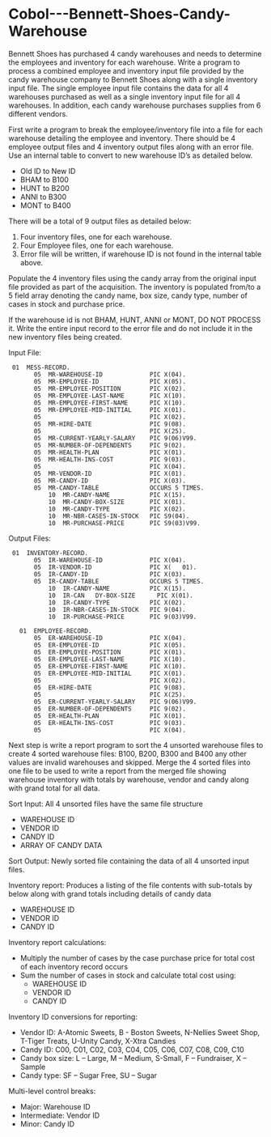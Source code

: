 # Cobol---Bennett-Shoes-Candy-Warehouse
Bennett Shoes has purchased 4 candy warehouses and needs to determine the employees and inventory for each warehouse. Write a program to process a combined employee and inventory input file provided by the candy warehouse company to Bennett Shoes along with a single inventory input file. The single employee input file contains the data for all 4 warehouses purchased as well as a single inventory input file for all 4 warehouses. In addition, each candy warehouse purchases supplies from 6 different vendors. 

First write a program to break the employee/inventory file into a file for each warehouse detailing the employee and inventory. There should be 4 employee output files and 4 inventory output files along with an error file. Use an internal table to convert to new warehouse ID’s as detailed below.

  *	Old ID to New ID
  *	BHAM to B100
  *	HUNT to B200
  *	ANNI to B300
  *	MONT to B400

There will be a total of 9 output files as detailed below:
  1) Four inventory files, one for each warehouse.
  2) Four Employee files, one for each warehouse.
  3) Error file will be written, if warehouse ID is not found in the internal table above.

Populate the 4 inventory files using the candy array from the original input file provided as part of the acquisition. The inventory is populated from/to a 5 field array denoting the candy name, box size, candy type, number of cases in stock and purchase price. 

If the warehouse id is not BHAM, HUNT, ANNI or MONT, DO NOT PROCESS it.  Write the entire input record to the error file and do not include it in the new inventory files being created.

Input File:

     01  MESS-RECORD.
           05  MR-WAREHOUSE-ID             PIC X(04).
           05  MR-EMPLOYEE-ID              PIC X(05).
           05  MR-EMPLOYEE-POSITION        PIC X(02).
           05  MR-EMPLOYEE-LAST-NAME       PIC X(10).
           05  MR-EMPLOYEE-FIRST-NAME      PIC X(10).
           05  MR-EMPLOYEE-MID-INITIAL     PIC X(01).
           05                              PIC X(02).
           05  MR-HIRE-DATE                PIC 9(08).
           05                              PIC X(25).
           05  MR-CURRENT-YEARLY-SALARY    PIC 9(06)V99.
           05  MR-NUMBER-OF-DEPENDENTS     PIC 9(02).
           05  MR-HEALTH-PLAN              PIC X(01).
           05  MR-HEALTH-INS-COST          PIC 9(03).
           05                              PIC X(04).
           05  MR-VENDOR-ID                PIC X(01).
           05  MR-CANDY-ID                 PIC X(03).
           05  MR-CANDY-TABLE              OCCURS 5 TIMES.
               10  MR-CANDY-NAME           PIC X(15).
               10  MR-CANDY-BOX-SIZE       PIC X(01).
               10  MR-CANDY-TYPE           PIC X(02).
               10  MR-NBR-CASES-IN-STOCK   PIC S9(04).
               10  MR-PURCHASE-PRICE       PIC S9(03)V99.

Output Files:

     01  INVENTORY-RECORD.
           05  IR-WAREHOUSE-ID             PIC X(04).
           05  IR-VENDOR-ID                PIC X(	01).
           05  IR-CANDY-ID                 PIC X(03).
           05  IR-CANDY-TABLE              OCCURS 5 TIMES.
               10  IR-CANDY-NAME           PIC X(15).
               10  IR-CAN	DY-BOX-SIZE      PIC X(01).
               10  IR-CANDY-TYPE           PIC X(02).
               10  IR-NBR-CASES-IN-STOCK   PIC 9(04).
               10  IR-PURCHASE-PRICE       PIC 9(03)V99.

       01  EMPLOYEE-RECORD.
           05  ER-WAREHOUSE-ID             PIC X(04).
           05  ER-EMPLOYEE-ID              PIC X(05).
           05  ER-EMPLOYEE-POSITION        PIC X(01).
           05  ER-EMPLOYEE-LAST-NAME       PIC X(10).
           05  ER-EMPLOYEE-FIRST-NAME      PIC X(10).
           05  ER-EMPLOYEE-MID-INITIAL     PIC X(01).
           05                              PIC X(02).
           05  ER-HIRE-DATE                PIC 9(08).
           05                              PIC X(25).
           05  ER-CURRENT-YEARLY-SALARY    PIC 9(06)V99.
           05  ER-NUMBER-OF-DEPENDENTS     PIC 9(02).
           05  ER-HEALTH-PLAN              PIC X(01).
           05  ER-HEALTH-INS-COST          PIC 9(03).
           05                              PIC X(04).

Next step is write a report program to sort the 4 unsorted warehouse files to create 4 sorted warehouse files: B100, B200, B300 and B400 any other values are invalid warehouses and skipped. Merge the 4 sorted files into one file to be used to write a report from the merged file showing warehouse inventory with totals by warehouse, vendor and candy along with grand total for all data.

Sort Input:	All 4 unsorted files have the same file structure
  *	WAREHOUSE ID
  *	VENDOR ID
  *	CANDY ID
  *	ARRAY OF CANDY DATA

Sort Output:  Newly sorted file containing the data of all 4 unsorted input files.

Inventory report:  Produces a listing of the file contents with sub-totals by below along with grand totals including details of candy data
  *	WAREHOUSE ID
  *	VENDOR ID
  *	CANDY ID

 Inventory report calculations:
  *	Multiply the number of cases by the case purchase price for total cost of each inventory record occurs
  *	Sum the number of cases in stock and calculate total cost using:
    -	WAREHOUSE ID
    -	VENDOR ID
    -	CANDY ID

Inventory ID conversions for reporting:
 *	Vendor ID: A-Atomic Sweets, B - Boston Sweets, N-Nellies Sweet Shop, T-Tiger Treats, U-Unity Candy, X-Xtra Candies
 *	Candy ID: C00, C01, C02, C03, C04, C05, C06, C07, C08, C09, C10
 *	Candy box size: L – Large, M – Medium, S-Small,  F – Fundraiser, X – Sample
 *	Candy type: SF – Sugar Free, SU – Sugar

Multi-level control breaks:
 *	Major: Warehouse ID
 *	Intermediate: Vendor ID
 *	Minor: Candy ID

  
